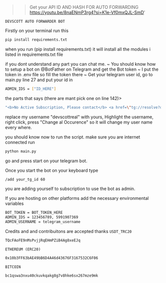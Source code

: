 >> Get your API ID AND HASH FOR AUTO FORWARDING
>> https://youtu.be/8naENmP3rg4?si=K1e-Vf0mxQJL-SmD'

```DEVSCOTT AUTO FORWARDER BOT```


Firstly on your terminal run this 
```bash
pip install requirements.txt
```


when you run (pip install requirements.txt) it will install all the modules i listed in requirements.txt file

if you dont understand any part you can chat me.
 ~ You should know how to setup a bot on @BotFather on Telegram and get the Bot token
 ~ I put the token in .env file so fill the token there
 ~ Get your telegram user id, go to main.py line 27 and put your id in 
 ```bash 
 ADMIN_IDS = ["ID_HERE"] 
 ```

the parts that says (there are mant pick one on line 142)>
```bash
"<b>No Active Subscription, Please contact</b> <a href=\"tg://resolve?domain=devscottreal\">Admin</a>",
```
replace my username "devscottreal" with yours, Highlight the username, right click, press "Change al Occurence"
so it will change my user name every where.

you should know now to run the script.
make sure you are internet connected
run 
```bash
python main.py
```
go and press start on your telegram bot.

Once you start the bot on your keyboard type
 ```bash
 /add your_tg_id 60
 ```

you are adding yourself to subscription to use the bot as admin.

If you are hosting on other platforms add the necessary environmental variables
```bash
BOT_TOKEN = BOT_TOKEN_HERE
ADMIN_IDS = 123456789, 5991907369
ADMIN_USERNAME = telegram_username
```


Credits and and contribuitons are accepted thanks 
```USDT_TRC20```
```bash
TQcFAoFE9nMsPvjjRqEHmPZiB4Ag8xeEJq
```
```ETHEREUM (ERC20)```
```bash
0x10b3FF63bAE49bB6D4A46d43676F3167532C6F06
```
```BITCOIN```
```bash
bc1qswa3nxu40ckuvkqakg8g7v8hke6sx267mze9mk
```

